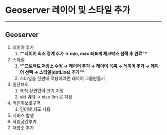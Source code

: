 # Geoserver 레이어 및 스타일 추가

---

>

## Geoserver

1. 레이어 추가 
   1. ***"레이어 최소 경계 추가 → min, max 좌표계 체크박스 선택 후 완료"\***
2. 스타일
   1. ***"프로젝트 저장소 수정 → 레이어 추가 → 레이어 목록 → 레이어 추가 →  레이어 선택 → 스타일(dotLine) 추가"\***
   2. 스타일을 한번에 적용하려면 레이어 그룹만들기
3. 횡단보도
   1. 축척 상관없이 크기 지정 
   2. sld 쿼리 → size 3m 로 지정
4. 어린이보호구역
   1. 인터넷 지도 사용 
5. 서비스 발행
6. 작업공간추가
7. 저장소 추가
